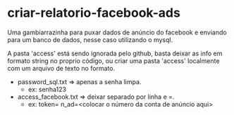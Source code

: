 # criar-relatorio-facebook-ads

Uma gambiarrazinha para puxar dados de anúncio do facebook e enviando para um banco de dados, nesse caso utilizando o mysql.

A pasta 'access' está sendo ignorada pelo github, basta deixar as info em formato string no proprio código, ou criar uma pasta 'access' localmente com um arquivo de texto no formato.

- password_sql.txt => apenas a senha limpa.
  - ex: senha123
- access_facebook.txt => deixar separado por linha e =. 
  - ex:
    token=<colocar o token aqui>
    n_ad=<colocar o número da conta de anúncio aqui>
